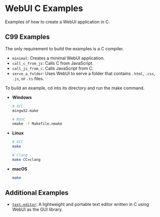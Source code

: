 # WebUI C Examples

Examples of how to create a WebUI application in C.

## C99 Examples

The only requirement to build the examples is a C compiler.

- `minimal`: Creates a minimal WebUI application.
- `call_c_from_js`: Calls C from JavaScript.
- `call_js_from_c`: Calls JavaScript from C.
- `serve_a_folder`: Uses WebUI to serve a folder that contains `.html`, `.css`, `.js`, or `.ts` files.

To build an example, cd into its directory and run the make command.

- **Windows**

  ```sh
  # GCC
  mingw32-make

  # MSVC
  nmake -f Makefile.nmake
  ```

- **Linux**

  ```sh
  # GCC
  make

  # Clang
  make CC=clang
  ```

- **macOS**
  ```sh
  make
  ```

## Additional Examples

- [`text-editor`](https://github.com/webui-dev/webui/tree/main/examples/C/text-editor): A lightweight and portable text editor written in C using WebUI as the GUI library.
